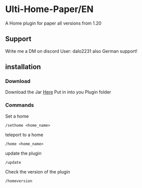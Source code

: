 # Ulti-Home-Paper/EN

A Home plugin for paper all versions from 1.20

## Support

Write me a DM on discord
User:
dalo2231
also German support!

## installation

### Download

Download the Jar [Here](https://github.com/D1aloO/Ulti-Home-System/releases/download/v1/Homesys-1.0.jar)
Put in into you Plugin folder

### Commands

Set a home
```
/sethome <home_name>
```
teleport to a home
```
/home <home_name>
```
update the plugin
```
/update
```
Check the version of the plugin
```
/homeversion
```

